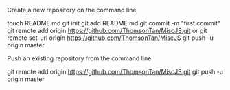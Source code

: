 Create a new repository on the command line

touch README.md
git init
git add README.md
git commit -m "first commit"
git remote add origin https://github.com/ThomsonTan/MiscJS.git
or git remote set-url origin https://github.com/ThomsonTan/MiscJS
git push -u origin master

Push an existing repository from the command line

git remote add origin https://github.com/ThomsonTan/MiscJS.git
git push -u origin master

